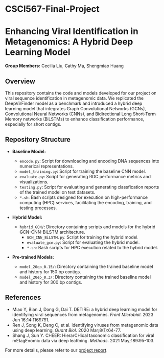 # CSCI567-Final-Project
# Enhancing Viral Identification in Metagenomics: A Hybrid Deep Learning Model

**Group Members:** Cecilia Liu, Cathy Ma, Shengmiao Huang

## Overview
This repository contains the code and models developed for our project on viral sequence identification in metagenomic data. We replicated the DeepVirFinder model as a benchmark and introduced a hybrid deep learning model that integrates Graph Convolutional Networks (GCNs), Convolutional Neural Networks (CNNs), and Bidirectional Long Short-Term Memory networks (BiLSTMs) to enhance classification performance, especially for short contigs.

## Repository Structure

- **Baseline Model:**
  - `encode.py`: Script for downloading and encoding DNA sequences into numerical representations.
  - `model_training.py`: Script for training the baseline CNN model.
  - `evaluate.py`: Script for generating ROC performance metrics and visualizations.
  - `testing.py`: Script for evaluating and generating classfication reports of the trained model on test datasets.
  - `*.sh`: Bash scripts designed for execution on high-performance computing (HPC) services, facilitating the encoding, training, and testing processes.

- **Hybrid Model:**
  - `hybrid_GCN/`: Directory containing scripts and models for the hybrid GCN-CNN-BiLSTM architecture.
    - `GCN_CNN_BiLSTM.py`: Script for training the hybrid model.
    - `evaluate_gcn.py`: Script for evaluating the hybrid model.
    - `*.sh`: Bash scripts for HPC execution related to the hybrid model.

- **Pre-trained Models:**
  - `model_20ep_0.15/`: Directory containing the trained baseline model and history for 150 bp contigs.
  - `model_20ep_0.3/`: Directory containing the trained baseline model and history for 300 bp contigs.

## References

- Miao Y, Bian J, Dong G, Dai T. DETIRE: a hybrid deep learning model for identifying viral sequences from metagenomes. *Front Microbiol*. 2023 Jun 16;14:1169791.
- Ren J, Song K, Deng C, et al. Identifying viruses from metagenomic data using deep learning. *Quant Biol*. 2020 Mar;8(1):64-77.
- Shang J, Sun Y. CHEER: HierarCHical taxonomic classification for viral mEtagEnomic data via deep leaRning. *Methods*. 2021 May;189:95-103.

For more details, please refer to our [project report](./report.pdf). 
